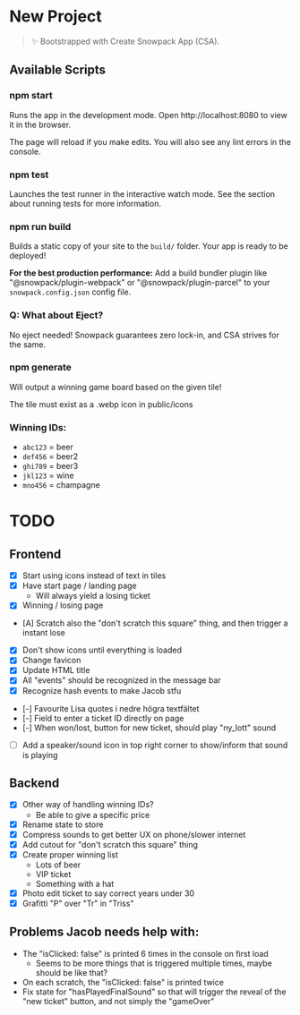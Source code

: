 # New Project

> ✨ Bootstrapped with Create Snowpack App (CSA).

## Available Scripts

### npm start

Runs the app in the development mode.
Open http://localhost:8080 to view it in the browser.

The page will reload if you make edits.
You will also see any lint errors in the console.

### npm test

Launches the test runner in the interactive watch mode.
See the section about running tests for more information.

### npm run build

Builds a static copy of your site to the `build/` folder.
Your app is ready to be deployed!

**For the best production performance:** Add a build bundler plugin like "@snowpack/plugin-webpack" or "@snowpack/plugin-parcel" to your `snowpack.config.json` config file.

### Q: What about Eject?

No eject needed! Snowpack guarantees zero lock-in, and CSA strives for the same.

### npm generate <tile>

Will output a winning game board based on the given tile!

The tile must exist as a .webp icon in public/icons

### Winning IDs:

- `abc123` = beer
- `def456` = beer2
- `ghi789` = beer3
- `jkl123` = wine
- `mno456` = champagne

# TODO

## Frontend
- [x] Start using icons instead of text in tiles
- [x] Have start page / landing page
  - Will always yield a losing ticket
- [x] Winning / losing page
- [A] Scratch also the "don't scratch this square" thing, and then trigger a instant lose
- [x] Don't show icons until everything is loaded
- [x] Change favicon
- [x] Update HTML title
- [x] All "events" should be recognized in the message bar
- [x] Recognize hash events to make Jacob stfu
- [-] Favourite Lisa quotes i nedre högra textfältet
- [-] Field to enter a ticket ID directly on page
- [-] When won/lost, button for new ticket, should play "ny_lott" sound
- [ ] Add a speaker/sound icon in top right corner to show/inform that sound is playing

## Backend
- [x] Other way of handling winning IDs?
  - Be able to give a specific price
- [x] Rename state to store
- [x] Compress sounds to get better UX on phone/slower internet 
- [x] Add cutout for "don't scratch this square" thing
- [x] Create proper winning list
  - Lots of beer
  - VIP ticket
  - Something with a hat
- [x] Photo edit ticket to say correct years under 30
- [x] Grafitti "P" over "Tr" in "Triss" 

## Problems Jacob needs help with:
- The "isClicked: false" is printed 6 times in the console on first load
  - Seems to be more things that is triggered multiple times, maybe should be like that?
- On each scratch, the "isClicked: false" is printed twice
- Fix state for "hasPlayedFinalSound" so that will trigger the reveal of the "new ticket" button, and not simply the "gameOver"
